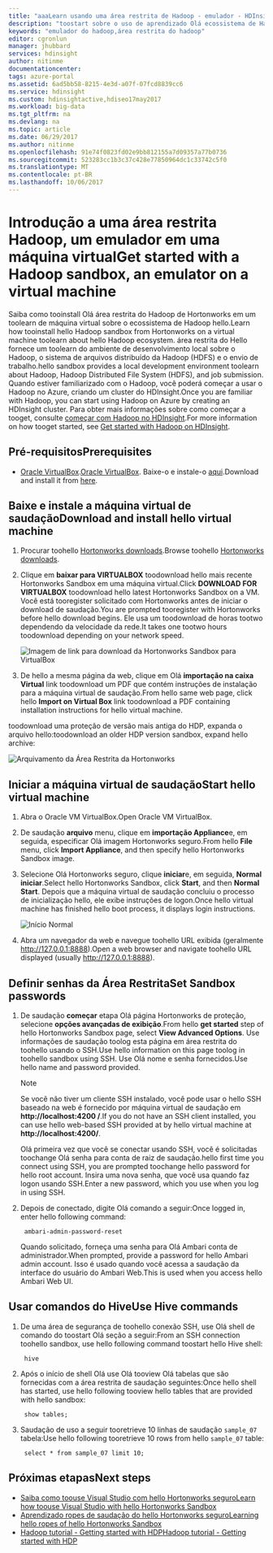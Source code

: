 ```yaml
---
title: "aaaLearn usando uma área restrita de Hadoop - emulador - HDInsight do Azure | Microsoft Docs"
description: "toostart sobre o uso de aprendizado Olá ecossistema de Hadoop, você pode configurar uma proteção de Hadoop de Hortonworks em uma máquina virtual do Azure. "
keywords: "emulador do hadoop,área restrita do hadoop"
editor: cgronlun
manager: jhubbard
services: hdinsight
author: nitinme
documentationcenter: 
tags: azure-portal
ms.assetid: 6ad5bb58-8215-4e3d-a07f-07fcd8839cc6
ms.service: hdinsight
ms.custom: hdinsightactive,hdiseo17may2017
ms.workload: big-data
ms.tgt_pltfrm: na
ms.devlang: na
ms.topic: article
ms.date: 06/29/2017
ms.author: nitinme
ms.openlocfilehash: 91e74f0823fd02e9bb812155a7d09357a77b0736
ms.sourcegitcommit: 523283cc1b3c37c428e77850964dc1c33742c5f0
ms.translationtype: MT
ms.contentlocale: pt-BR
ms.lasthandoff: 10/06/2017
---
```

# <a name="get-started-with-a-hadoop-sandbox-an-emulator-on-a-virtual-machine"></a><span data-ttu-id="83b62-104">Introdução a uma área restrita Hadoop, um emulador em uma máquina virtual</span><span class="sxs-lookup"><span data-stu-id="83b62-104">Get started with a Hadoop sandbox, an emulator on a virtual machine</span></span>

<span data-ttu-id="83b62-105">Saiba como tooinstall Olá área restrita do Hadoop de Hortonworks em um toolearn de máquina virtual sobre o ecossistema de Hadoop hello.</span><span class="sxs-lookup"><span data-stu-id="83b62-105">Learn how tooinstall hello Hadoop sandbox from Hortonworks on a virtual machine toolearn about hello Hadoop ecosystem.</span></span> <span data-ttu-id="83b62-106">área restrita do Hello fornece um toolearn do ambiente de desenvolvimento local sobre o Hadoop, o sistema de arquivos distribuído da Hadoop (HDFS) e o envio de trabalho.</span><span class="sxs-lookup"><span data-stu-id="83b62-106">hello sandbox provides a local development environment toolearn about Hadoop, Hadoop Distributed File System (HDFS), and job submission.</span></span> <span data-ttu-id="83b62-107">Quando estiver familiarizado com o Hadoop, você poderá começar a usar o Hadoop no Azure, criando um cluster do HDInsight.</span><span class="sxs-lookup"><span data-stu-id="83b62-107">Once you are familiar with Hadoop, you can start using Hadoop on Azure by creating an HDInsight cluster.</span></span> <span data-ttu-id="83b62-108">Para obter mais informações sobre como começar a tooget, consulte [começar com Hadoop no HDInsight](hdinsight-hadoop-linux-tutorial-get-started.md).</span><span class="sxs-lookup"><span data-stu-id="83b62-108">For more information on how tooget started, see [Get started with Hadoop on HDInsight](hdinsight-hadoop-linux-tutorial-get-started.md).</span></span>

## <a name="prerequisites"></a><span data-ttu-id="83b62-109">Pré-requisitos</span><span class="sxs-lookup"><span data-stu-id="83b62-109">Prerequisites</span></span>
* <span data-ttu-id="83b62-110">[Oracle VirtualBox](https://www.virtualbox.org/).</span><span class="sxs-lookup"><span data-stu-id="83b62-110">[Oracle VirtualBox](https://www.virtualbox.org/).</span></span> <span data-ttu-id="83b62-111">Baixe-o e instale-o [aqui](https://www.virtualbox.org/wiki/Downloads).</span><span class="sxs-lookup"><span data-stu-id="83b62-111">Download and install it from [here](https://www.virtualbox.org/wiki/Downloads).</span></span>



## <a name="download-and-install-hello-virtual-machine"></a><span data-ttu-id="83b62-112">Baixe e instale a máquina virtual de saudação</span><span class="sxs-lookup"><span data-stu-id="83b62-112">Download and install hello virtual machine</span></span>
1. <span data-ttu-id="83b62-113">Procurar toohello [Hortonworks downloads](http://hortonworks.com/downloads/#sandbox).</span><span class="sxs-lookup"><span data-stu-id="83b62-113">Browse toohello [Hortonworks downloads](http://hortonworks.com/downloads/#sandbox).</span></span>

2. <span data-ttu-id="83b62-114">Clique em **baixar para VIRTUALBOX** toodownload hello mais recente Hortonworks Sandbox em uma máquina virtual.</span><span class="sxs-lookup"><span data-stu-id="83b62-114">Click **DOWNLOAD FOR VIRTUALBOX** toodownload hello latest Hortonworks Sandbox on a VM.</span></span> <span data-ttu-id="83b62-115">Você está tooregister solicitado com Hortonworks antes de iniciar o download de saudação.</span><span class="sxs-lookup"><span data-stu-id="83b62-115">You are prompted tooregister with Hortonworks before hello download begins.</span></span> <span data-ttu-id="83b62-116">Ele usa um toodownload de horas tootwo dependendo da velocidade da rede.</span><span class="sxs-lookup"><span data-stu-id="83b62-116">It takes one tootwo hours toodownload depending on your network speed.</span></span>
   
    ![Imagem de link para download da Hortonworks Sandbox para VirtualBox](./media/hdinsight-hadoop-emulator-get-started/download-sandbox.png)
3. <span data-ttu-id="83b62-118">De hello a mesma página da web, clique em Olá **importação na caixa Virtual** link toodownload um PDF que contém instruções de instalação para a máquina virtual de saudação.</span><span class="sxs-lookup"><span data-stu-id="83b62-118">From hello same web page, click hello **Import on Virtual Box** link toodownload a PDF containing installation instructions for hello virtual machine.</span></span>

<span data-ttu-id="83b62-119">toodownload uma proteção de versão mais antiga do HDP, expanda o arquivo hello:</span><span class="sxs-lookup"><span data-stu-id="83b62-119">toodownload an older HDP version sandbox, expand hello archive:</span></span>

![Arquivamento da Área Restrita da Hortonworks](./media/hdinsight-hadoop-emulator-get-started/hortonworks-sandbox-archive.png)


## <a name="start-hello-virtual-machine"></a><span data-ttu-id="83b62-121">Iniciar a máquina virtual de saudação</span><span class="sxs-lookup"><span data-stu-id="83b62-121">Start hello virtual machine</span></span>

1. <span data-ttu-id="83b62-122">Abra o Oracle VM VirtualBox.</span><span class="sxs-lookup"><span data-stu-id="83b62-122">Open Oracle VM VirtualBox.</span></span>
2. <span data-ttu-id="83b62-123">De saudação **arquivo** menu, clique em **importação Appliance**e, em seguida, especificar Olá imagem Hortonworks seguro.</span><span class="sxs-lookup"><span data-stu-id="83b62-123">From hello **File** menu, click **Import Appliance**, and then specify hello Hortonworks Sandbox image.</span></span>
1. <span data-ttu-id="83b62-124">Selecione Olá Hortonworks seguro, clique **iniciar**e, em seguida, **Normal iniciar**.</span><span class="sxs-lookup"><span data-stu-id="83b62-124">Select hello Hortonworks Sandbox, click **Start**, and then **Normal Start**.</span></span> <span data-ttu-id="83b62-125">Depois que a máquina virtual de saudação concluiu o processo de inicialização hello, ele exibe instruções de logon.</span><span class="sxs-lookup"><span data-stu-id="83b62-125">Once hello virtual machine has finished hello boot process, it displays login instructions.</span></span>
   
    ![Início Normal](./media/hdinsight-hadoop-emulator-get-started/normal-start.png)
2. <span data-ttu-id="83b62-127">Abra um navegador da web e navegue toohello URL exibida (geralmente http://127.0.0.1:8888).</span><span class="sxs-lookup"><span data-stu-id="83b62-127">Open a web browser and navigate toohello URL displayed (usually http://127.0.0.1:8888).</span></span>

## <a name="set-sandbox-passwords"></a><span data-ttu-id="83b62-128">Definir senhas da Área Restrita</span><span class="sxs-lookup"><span data-stu-id="83b62-128">Set Sandbox passwords</span></span>

1. <span data-ttu-id="83b62-129">De saudação **começar** etapa Olá página Hortonworks de proteção, selecione **opções avançadas de exibição**.</span><span class="sxs-lookup"><span data-stu-id="83b62-129">From hello **get started** step of hello Hortonworks Sandbox page, select **View Advanced Options**.</span></span> <span data-ttu-id="83b62-130">Use informações de saudação toolog esta página em área restrita do toohello usando o SSH.</span><span class="sxs-lookup"><span data-stu-id="83b62-130">Use hello information on this page toolog in toohello sandbox using SSH.</span></span> <span data-ttu-id="83b62-131">Use Olá nome e senha fornecidos.</span><span class="sxs-lookup"><span data-stu-id="83b62-131">Use hello name and password provided.</span></span>
   
   > [!NOTE]
   > <span data-ttu-id="83b62-132">Se você não tiver um cliente SSH instalado, você pode usar o hello SSH baseado na web é fornecido por máquina virtual de saudação em **http://localhost:4200 /**.</span><span class="sxs-lookup"><span data-stu-id="83b62-132">If you do not have an SSH client installed, you can use hello web-based SSH provided at by hello virtual machine at **http://localhost:4200/**.</span></span>
   > 
   
    <span data-ttu-id="83b62-133">Olá primeira vez que você se conectar usando SSH, você é solicitadas toochange Olá senha para conta de raiz de saudação.</span><span class="sxs-lookup"><span data-stu-id="83b62-133">hello first time you connect using SSH, you are prompted toochange hello password for hello root account.</span></span> <span data-ttu-id="83b62-134">Insira uma nova senha, que você usa quando faz logon usando SSH.</span><span class="sxs-lookup"><span data-stu-id="83b62-134">Enter a new password, which you use when you log in using SSH.</span></span>

2. <span data-ttu-id="83b62-135">Depois de conectado, digite Olá comando a seguir:</span><span class="sxs-lookup"><span data-stu-id="83b62-135">Once logged in, enter hello following command:</span></span>
   
        ambari-admin-password-reset
   
    <span data-ttu-id="83b62-136">Quando solicitado, forneça uma senha para Olá Ambari conta de administrador.</span><span class="sxs-lookup"><span data-stu-id="83b62-136">When prompted, provide a password for hello Ambari admin account.</span></span> <span data-ttu-id="83b62-137">Isso é usado quando você acessa a saudação da interface do usuário do Ambari Web.</span><span class="sxs-lookup"><span data-stu-id="83b62-137">This is used when you access hello Ambari Web UI.</span></span>

## <a name="use-hive-commands"></a><span data-ttu-id="83b62-138">Usar comandos do Hive</span><span class="sxs-lookup"><span data-stu-id="83b62-138">Use Hive commands</span></span>

1. <span data-ttu-id="83b62-139">De uma área de segurança de toohello conexão SSH, use Olá shell de comando do toostart Olá seção a seguir:</span><span class="sxs-lookup"><span data-stu-id="83b62-139">From an SSH connection toohello sandbox, use hello following command toostart hello Hive shell:</span></span>
   
        hive
2. <span data-ttu-id="83b62-140">Após o início de shell Olá use Olá tooview Olá tabelas que são fornecidas com a área restrita de saudação seguintes:</span><span class="sxs-lookup"><span data-stu-id="83b62-140">Once hello shell has started, use hello following tooview hello tables that are provided with hello sandbox:</span></span>
   
        show tables;
3. <span data-ttu-id="83b62-141">Saudação de uso a seguir tooretrieve 10 linhas de saudação `sample_07` tabela:</span><span class="sxs-lookup"><span data-stu-id="83b62-141">Use hello following tooretrieve 10 rows from hello `sample_07` table:</span></span>
   
        select * from sample_07 limit 10;

## <a name="next-steps"></a><span data-ttu-id="83b62-142">Próximas etapas</span><span class="sxs-lookup"><span data-stu-id="83b62-142">Next steps</span></span>
* [<span data-ttu-id="83b62-143">Saiba como toouse Visual Studio com hello Hortonworks seguro</span><span class="sxs-lookup"><span data-stu-id="83b62-143">Learn how toouse Visual Studio with hello Hortonworks Sandbox</span></span>](hdinsight-hadoop-emulator-visual-studio.md)
* [<span data-ttu-id="83b62-144">Aprendizado ropes de saudação do hello Hortonworks seguro</span><span class="sxs-lookup"><span data-stu-id="83b62-144">Learning hello ropes of hello Hortonworks Sandbox</span></span>](http://hortonworks.com/hadoop-tutorial/learning-the-ropes-of-the-hortonworks-sandbox/)
* [<span data-ttu-id="83b62-145">Hadoop tutorial - Getting started with HDP</span><span class="sxs-lookup"><span data-stu-id="83b62-145">Hadoop tutorial - Getting started with HDP</span></span>](http://hortonworks.com/hadoop-tutorial/hello-world-an-introduction-to-hadoop-hcatalog-hive-and-pig/)

